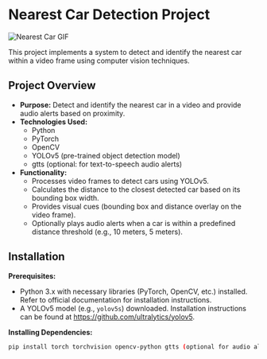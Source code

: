 # Nearest Car Detection Project

![Nearest Car GIF](The_nearst_car.gif)

This project implements a system to detect and identify the nearest car within a video frame using computer vision techniques.

## Project Overview

* **Purpose:** Detect and identify the nearest car in a video and provide audio alerts based on proximity.
* **Technologies Used:**
    * Python
    * PyTorch
    * OpenCV
    * YOLOv5 (pre-trained object detection model)
    * gtts (optional: for text-to-speech audio alerts)
* **Functionality:**
    * Processes video frames to detect cars using YOLOv5.
    * Calculates the distance to the closest detected car based on its bounding box width.
    * Provides visual cues (bounding box and distance overlay on the video frame).
    * Optionally plays audio alerts when a car is within a predefined distance threshold (e.g., 10 meters, 5 meters).

## Installation

**Prerequisites:**

* Python 3.x with necessary libraries (PyTorch, OpenCV, etc.) installed. Refer to official documentation for installation instructions.
* A YOLOv5 model (e.g., `yolov5s`) downloaded. Installation instructions can be found at https://github.com/ultralytics/yolov5.

**Installing Dependencies:**

```bash
pip install torch torchvision opencv-python gtts (optional for audio alerts)

